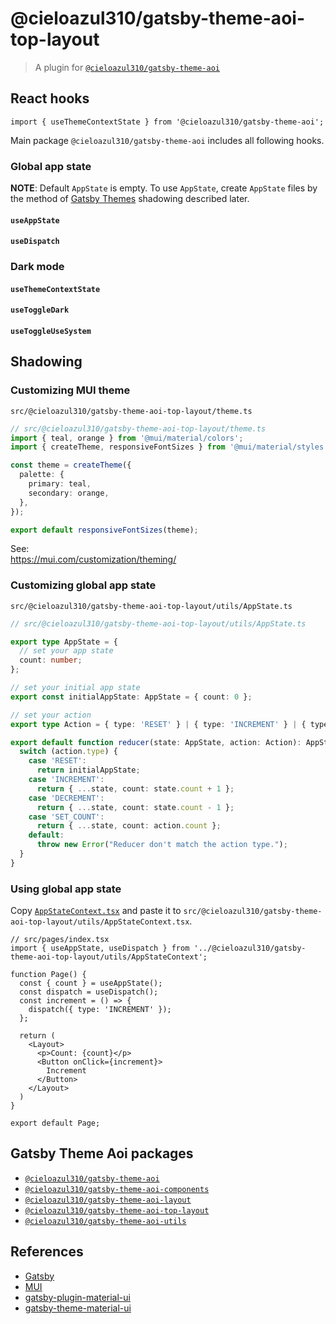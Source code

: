 # @cieloazul310/gatsby-theme-aoi-top-layout

> A plugin for [`@cieloazul310/gatsby-theme-aoi`]

## React hooks

```tsx
import { useThemeContextState } from '@cieloazul310/gatsby-theme-aoi';
```

Main package `@cieloazul310/gatsby-theme-aoi` includes all following hooks.

### Global app state

**NOTE**: Default `AppState` is empty. To use `AppState`, create `AppState` files by the method of [Gatsby Themes] shadowing described later.

#### `useAppState`

#### `useDispatch`

### Dark mode

#### `useThemeContextState`

#### `useToggleDark`

#### `useToggleUseSystem`

## Shadowing

### Customizing MUI theme

`src/@cieloazul310/gatsby-theme-aoi-top-layout/theme.ts`

```typescript
// src/@cieloazul310/gatsby-theme-aoi-top-layout/theme.ts
import { teal, orange } from '@mui/material/colors';
import { createTheme, responsiveFontSizes } from '@mui/material/styles';

const theme = createTheme({
  palette: {
    primary: teal,
    secondary: orange,
  },
});

export default responsiveFontSizes(theme);
```

See:  
<https://mui.com/customization/theming/>

### Customizing global app state

`src/@cieloazul310/gatsby-theme-aoi-top-layout/utils/AppState.ts`

```typescript
// src/@cieloazul310/gatsby-theme-aoi-top-layout/utils/AppState.ts

export type AppState = {
  // set your app state
  count: number;
};

// set your initial app state
export const initialAppState: AppState = { count: 0 };

// set your action
export type Action = { type: 'RESET' } | { type: 'INCREMENT' } | { type: 'DECREMENT' } | { type: 'SET_COUNT'; count: number };

export default function reducer(state: AppState, action: Action): AppState {
  switch (action.type) {
    case 'RESET':
      return initialAppState;
    case 'INCREMENT':
      return { ...state, count: state.count + 1 };
    case 'DECREMENT':
      return { ...state, count: state.count - 1 };
    case 'SET_COUNT':
      return { ...state, count: action.count };
    default:
      throw new Error("Reducer don't match the action type.");
  }
}
```

### Using global app state

Copy [`AppStateContext.tsx`](https://github.com/cieloazul310/gatsby-aoi/blob/main/packages/gatsby-theme-aoi-top-layout/src/utils/AppStateContext.tsx) and paste it to `src/@cieloazul310/gatsby-theme-aoi-top-layout/utils/AppStateContext.tsx`.

```tsx
// src/pages/index.tsx
import { useAppState, useDispatch } from '../@cieloazul310/gatsby-theme-aoi-top-layout/utils/AppStateContext';

function Page() {
  const { count } = useAppState();
  const dispatch = useDispatch();
  const increment = () => {
    dispatch({ type: 'INCREMENT' });
  };

  return (
    <Layout>
      <p>Count: {count}</p>
      <Button onClick={increment}>
        Increment
      </Button>
    </Layout>
  )
}

export default Page;
```

## Gatsby Theme Aoi packages

- [`@cieloazul310/gatsby-theme-aoi`]
- [`@cieloazul310/gatsby-theme-aoi-components`]
- [`@cieloazul310/gatsby-theme-aoi-layout`]
- [`@cieloazul310/gatsby-theme-aoi-top-layout`]
- [`@cieloazul310/gatsby-theme-aoi-utils`]

## References

- [Gatsby]
- [MUI]
- [gatsby-plugin-material-ui](https://github.com/hupe1980/gatsby-plugin-material-ui)
- [gatsby-theme-material-ui](https://github.com/hupe1980/gatsby-theme-material-ui)

[Gatsby]: https://www.gatsbyjs.com/ "Gatsby"
[MUI]: https://mui.org/ "MUI"

[Gatsby Themes]: https://gatsbyjs.com/docs/themes/ "Themes"
[Gatsby Starters]: https://www.gatsbyjs.com/docs/starters/ "Gatsby Starters"
[Shadowing]: https://www.gatsbyjs.com/docs/how-to/plugins-and-themes/shadowing/ "Shadowing in Gatsby Themes"
[Gatsby Link]: https://www.gatsbyjs.com/docs/reference/built-in-components/gatsby-link/ "Gatsby Link API"

[`@cieloazul310/gatsby-theme-aoi`]: https://github.com/cieloazul310/gatsby-aoi/tree/main/packages/gatsby-theme-aoi
[`@cieloazul310/gatsby-theme-aoi-components`]: https://github.com/cieloazul310/gatsby-aoi/tree/main/packages/gatsby-theme-aoi-components
[`@cieloazul310/gatsby-theme-aoi-layout`]: https://github.com/cieloazul310/gatsby-aoi/tree/main/packages/gatsby-theme-aoi-layout
[`@cieloazul310/gatsby-theme-aoi-top-layout`]: https://github.com/cieloazul310/gatsby-aoi/tree/main/packages/gatsby-theme-aoi-top-layout
[`@cieloazul310/gatsby-theme-aoi-utils`]: https://github.com/cieloazul310/gatsby-aoi/tree/main/packages/gatsby-theme-aoi-utils
